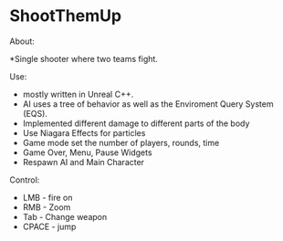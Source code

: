 # ShootThemUp
About:

*Single shooter where two teams fight.

Use:
* mostly written in Unreal C++. 
* AI uses a tree of behavior as well as the Enviroment Query System
(EQS).
* Implemented different damage to different parts of the body
* Use Niagara Effects for particles
* Game mode set the number of players, rounds, time
* Game Over, Menu, Pause Widgets
* Respawn AI and Main Character

Control:
* LMB - fire on
* RMB - Zoom
* Tab - Change weapon
* СPACE - jump

